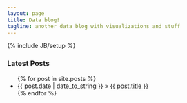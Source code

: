 ```yaml
---
layout: page
title: Data blog!
tagline: another data blog with visualizations and stuff
---
```

{% include JB/setup %}
### Latest Posts
<ul class="posts">
  {% for post in site.posts %}
    <li><span>{{ post.date | date_to_string }}</span> &raquo; <a href="{{ BASE_PATH }}{{ post.url }}">{{ post.title }}</a></li>
  {% endfor %}
</ul>


